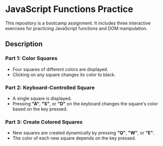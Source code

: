 # JavaScript Functions Practice

This repository is a bootcamp assignment. It includes three interactive exercises for practicing JavaScript functions and DOM manipulation.

## Description

### Part 1: Color Squares
- Four squares of different colors are displayed.
- Clicking on any square changes its color to black.

### Part 2: Keyboard-Controlled Square
- A single square is displayed.
- Pressing **"A"**, **"S"**, or **"D"** on the keyboard changes the square's color based on the key pressed.

### Part 3: Create Colored Squares
- New squares are created dynamically by pressing **"Q"**, **"W"**, or **"E"**.
- The color of each new square depends on the key pressed.
